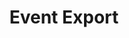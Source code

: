 ---
title: Event Export
layout: event_export
overview: The scouting of the wilds near Boulderton has been going well.  The Goblins and Gnolls have been scared from the area, though a few small groupings of them exist.  There is an elemental influx near Port Jebbeddo that needs to be investigated, Undead gathering in the wilds near Boulderton, and a strange organization forming under the symbol of an arrow pointed skyward.
---